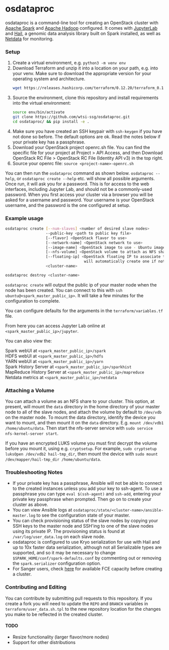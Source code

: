# osdataproc

osdataproc is a command-line tool for creating an OpenStack cluster with [Apache Spark](https://spark.apache.org/) and [Apache Hadoop](https://hadoop.apache.org/) configured. It comes with [JupyterLab](https://jupyter.org/) and [Hail](https://hail.is), a genomic data analysis library built on Spark installed, as well as [Netdata](https://github.com/netdata/netdata) for monitoring.

### Setup

1. Create a virtual environment, e.g. `python3 -m venv env`
2. Download Terraform and unzip it into a location on your path, e.g. into your venv. Make sure to download the appropriate version for your operating system and architecture. 
    ```bash
    wget https://releases.hashicorp.com/terraform/0.12.20/terraform_0.12.20_linux_amd64.zip && unzip terraform_0.12.20_linux_amd64.zip -d env/bin/
    ```
3. Source the environment, clone this repository and install requirements into the virtual environment:
    ```bash
    source env/bin/activate
    git clone https://github.com/wtsi-ssg/osdataproc.git
    cd osdataproc/ && pip install -e .
    ```
4. Make sure you have created an SSH keypair with `ssh-keygen` if you have not done so before. The default options are ok. Read the notes below if your private key has a passphrase.
5. Download your OpenStack project openrc.sh file. You can find the specific file for your project at Project > API Access, and then Download OpenStack RC File > OpenStack RC File (Identity API v3) in the top right.
6. Source your openrc file: `source <project-name>-openrc.sh`

You can then run the `osdataproc` command as shown below. `osdataproc --help`, or `osdataproc create --help` etc. will show all possible arguments. Once run, it will ask you for a password. This is for access to the web interfaces, including Jupyter Lab, and should not be a commonly-used password. When you first access your cluster via a browser you will be asked for a username and password. Your username is your OpenStack username, and the password is the one configured at setup. 

### Example usage

```bash
osdataproc create [--num-slaves] <number of desired slave nodes> 
                  --public-key <path to public key file>
                  [--flavor] <OpenStack flavor to use>
                  [--network-name] <OpenStack network to use>
                  [--image-name] <OpenStack image to use - Ubuntu images only>
                  [--nfs-volume] <OpenStack volume to attach as NFS shared volume>
                  [--floating-ip] <OpenStack floating IP to associate to master node - 
                                   will automatically create one if not specified>
                  <cluster-name>

osdataproc destroy <cluster-name>
```
`osdataproc create` will output the public ip of your master node when the node has been created. You can connect to this with `ssh ubuntu@<spark_master_public_ip>`. It will take a few minutes for the configuration to complete.

You can configure defaults for the arguments in the `terraform/variables.tf` file.

From here you can access Jupyter Lab online at `<spark_master_public_ip>/jupyter`.

You can also view the:

Spark webUI at `<spark_master_public_ip>/spark`\
HDFS webUI at `<spark_master_public_ip>/hdfs`\
YARN webUI at `<spark_master_public_ip>/yarn`\
Spark History Server at `<spark_master_public_ip>/sparkhist`\
MapReduce History Server at `<spark_master_public_ip>/mapreduce`\
Netdata metrics at `<spark_master_public_ip>/netdata`

### Attaching a Volume

You can attach a volume as an NFS share to your cluster. This option, at present, will mount the `data` directory in the home directory of your master node to all of the slave nodes, and attach the volume by default to `/dev/vdb` on the master node.
To mount the data directory, identify the device you want to mount, and then mount it on the `data` directory. E.g. `mount /dev/vdb1 /home/ubuntu/data`. Then start the nfs-server service with `sudo service nfs-kernel-server start`. 

If you have an encrypted LUKS volume you must first decrypt the volume before you mount it, using e.g. `cryptsetup`. For example, `sudo cryptsetup luksOpen /dev/vdb2 hail-tmp_dir`, then mount the device with `sudo mount /dev/mapper/hail-tmp_dir /home/ubuntu/data`.

### Troubleshooting Notes

*  If your private key has a passphrase, Ansible will not be able to connect to the created instances unless you add your key to ssh-agent. To use a passphrase you can type `eval $(ssh-agent)` and `ssh-add`, entering your private key passphrase when prompted. Then go on to create your cluster as above.
*  You can view Ansible logs at `osdataproc/state/<cluster-name>/ansible-master.log` to see the configuration state of your master.
*  You can check provisioning status of the slave nodes by copying your SSH keys to the master node and SSH'ing to one of the slave nodes using its private IP. The provisioning status is found at `/var/log/user_data.log` on each slave node.
*  osdataproc is configured to use Kryo serialization for use with Hail and up to 10x faster data serialization, although not all Serializable types are supported, and so it may be necessary to change `$SPARK_HOME/conf/spark-defaults.conf` by commenting out or removing the `spark.serializer` configuration option.
*  For Sanger users, check [here](https://metrics.internal.sanger.ac.uk/dashboard/db/fce-available-capacity?refresh=5m&orgId=1) for available FCE capacity before creating a cluster.

### Contributing and Editing

You can contribute by submitting pull requests to this repository. If you create a fork you will need to update the `REPO` and `BRANCH` variables in `terraform/user_data.sh.tpl` to the new repository location for the changes you make to be reflected in the created cluster.

#### TODO

*  Resize functionality (larger flavor/more nodes)
*  Support for other distributions
